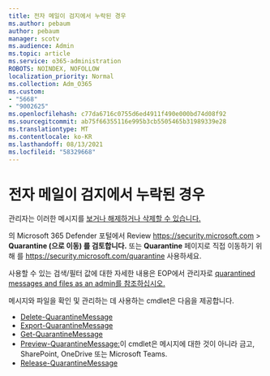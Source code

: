 ```yaml
---
title: 전자 메일이 검지에서 누락된 경우
ms.author: pebaum
author: pebaum
manager: scotv
ms.audience: Admin
ms.topic: article
ms.service: o365-administration
ROBOTS: NOINDEX, NOFOLLOW
localization_priority: Normal
ms.collection: Adm_O365
ms.custom:
- "5668"
- "9002625"
ms.openlocfilehash: c77da6716c0755d6ed4911f490e000bd74d08f92
ms.sourcegitcommit: ab75f66355116e995b3cb5505465b31989339e28
ms.translationtype: MT
ms.contentlocale: ko-KR
ms.lasthandoff: 08/13/2021
ms.locfileid: "58329668"
---
```

# <a name="missing-emails-in-quarantine"></a>전자 메일이 검지에서 누락된 경우

관리자는 이러한 메시지를 [보거나 해제하거나 삭제할 수 있습니다.](https://docs.microsoft.com/microsoft-365/security/office-365-security/manage-quarantined-messages-and-files)

의 Microsoft 365 Defender 포털에서 Review <https://security.microsoft.com>  \> **Quarantine (으로 이동) 를 검토합니다.** 또는 **Quarantine** 페이지로 직접 이동하기 위해 를 <https://security.microsoft.com/quarantine> 사용하세요.  

사용할 수 있는 검색/필터 값에 대한 자세한 내용은 EOP에서 관리자로 [quarantined messages and files as an admin를 참조하십시오.](https://docs.microsoft.com/microsoft-365/security/office-365-security/manage-quarantined-messages-and-files)

메시지와 파일을 확인 및 관리하는 데 사용하는 cmdlet은 다음을 제공합니다.

- [Delete-QuarantineMessage](https://docs.microsoft.com/powershell/module/exchange/delete-quarantinemessage)
- [Export-QuarantineMessage](https://docs.microsoft.com/powershell/module/exchange/export-quarantinemessage)
- [Get-QuarantineMessage](https://docs.microsoft.com/powershell/module/exchange/get-quarantinemessage)
- [Preview-QuarantineMessage:](https://docs.microsoft.com/powershell/module/exchange/preview-quarantinemessage)이 cmdlet은 메시지에 대한 것이 아니라 금고, SharePoint, OneDrive 또는 Microsoft Teams.
- [Release-QuarantineMessage](https://docs.microsoft.com/powershell/module/exchange/release-quarantinemessage)
